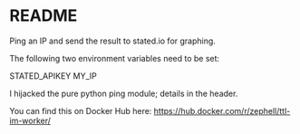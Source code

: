# README

Ping an IP and send the result to stated.io for graphing.

The following two environment variables need to be set:

STATED_APIKEY
MY_IP

I hijacked the pure python ping module; details in the header.

You can find this on Docker Hub here: https://hub.docker.com/r/zephell/ttl-im-worker/